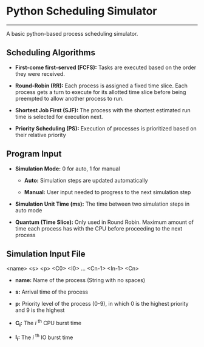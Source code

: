 # Python Scheduling Simulator

---

A basic python-based process scheduling simulator.

## Scheduling Algorithms

- **First-come first-served (FCFS):** Tasks are executed based on the order they were received.

- **Round-Robin (RR):** Each process is assigned a fixed time slice. Each process gets a turn to execute for its allotted time slice before being preempted to allow another process to run.

- **Shortest Job First (SJF):** The process with the shortest estimated run time is selected for execution next.

- **Priority Scheduling (PS):** Execution of processes is prioritized based on their relative priority

## Program Input

- **Simulation Mode:** 0 for auto, 1 for manual
  
  - **Auto:** Simulation steps are updated automatically
  
  - **Manual:** User input needed to progress to the next simulation step

- **Simulation Unit Time (ms):** The time between two simulation steps in auto mode

- **Quantum (Time Slice):** Only used in Round Robin. Maximum amount of time each process has with the CPU before proceeding to the next process 

## Simulation Input File

&lt;name&gt; &lt;s&gt; &lt;p&gt; &lt;C0&gt; &lt;I0&gt; ... &lt;Cn-1&gt; &lt;In-1&gt; &lt;Cn&gt;

- **name:** Name of the process (String with no spaces)

- **s:** Arrival time of the process

- **p:** Priority level of the process (0-9), in which 0 is the highest priority and 9 is the highest

- **C<sub>i</sub>:** The *i* <sup>th</sup> CPU burst time

- **I<sub>i</sub>:** The *i* <sup>th</sup> IO burst time
